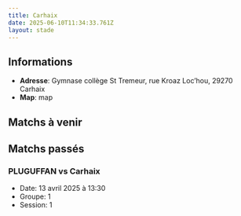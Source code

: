 ```yaml
---
title: Carhaix
date: 2025-06-10T11:34:33.761Z
layout: stade
---
```




## Informations
- **Adresse**:   Gymnase collège St Tremeur, rue Kroaz Loc’hou, 29270 Carhaix
- **Map**: map
## Matchs à venir


## Matchs passés

### PLUGUFFAN vs Carhaix
- Date: 13 avril 2025 à 13:30
- Groupe: 1
- Session: 1

